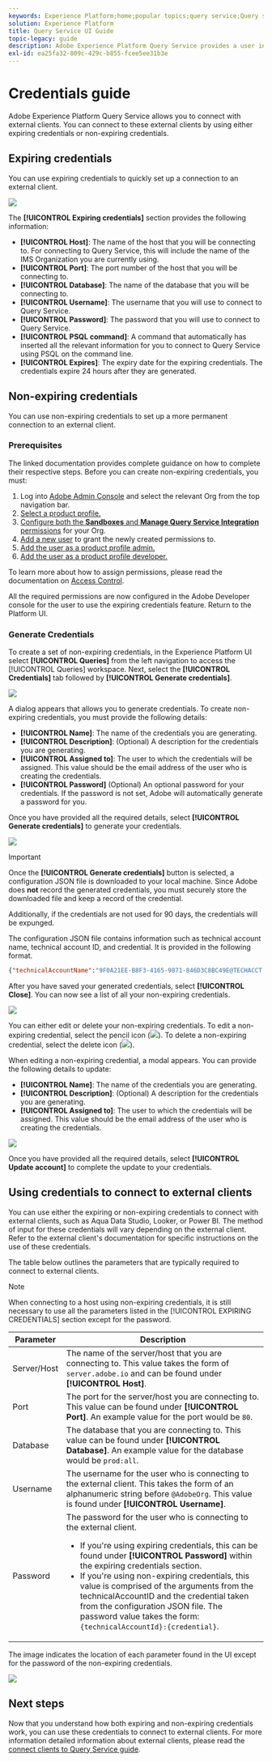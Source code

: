 ```yaml
---
keywords: Experience Platform;home;popular topics;query service;Query service;query;query editor;Query Editor;Query editor;
solution: Experience Platform
title: Query Service UI Guide
topic-legacy: guide
description: Adobe Experience Platform Query Service provides a user interface that can be used to write and execute queries, view previously executed queries, and access queries saved by users within your IMS Organization.
exl-id: ea25fa32-809c-429c-b855-fcee5ee31b3e
---
```

# Credentials guide

Adobe Experience Platform Query Service allows you to connect with external clients. You can connect to these external clients by using either expiring credentials or non-expiring credentials.

## Expiring credentials

You can use expiring credentials to quickly set up a connection to an external client.

![](../images/ui/credentials/expiring-credentials.png)

The **[!UICONTROL Expiring credentials]** section provides the following information:

- **[!UICONTROL Host]**: The name of the host that you will be connecting to. For connecting to Query Service, this will include the name of the IMS Organization you are currently using.
- **[!UICONTROL Port]**: The port number of the host that you will be connecting to.
- **[!UICONTROL Database]**: The name of the database that you will be connecting to.
- **[!UICONTROL Username]**: The username that you will use to connect to Query Service.
- **[!UICONTROL Password]**: The password that you will use to connect to Query Service.
- **[!UICONTROL PSQL command]**: A command that automatically has inserted all the relevant information for you to connect to Query Service using PSQL on the command line.
- **[!UICONTROL Expires]**: The expiry date for the expiring credentials. The credentials expire 24 hours after they are generated.

## Non-expiring credentials 

You can use non-expiring credentials to set up a more permanent connection to an external client.

### Prerequisites

The linked documentation provides complete guidance on how to complete their respective steps. Before you can create non-expiring credentials, you must:

1. Log into [Adobe Admin Console](https://adminconsole.adobe.com/) and select the relevant Org from the top navigation bar.
2. [Select a product profile.](../../access-control/ui/browse.md)
3. [Configure both the **Sandboxes** and **Manage Query Service Integration** permissions](../../access-control/ui/permissions.md) for your Org.
4. [Add a new user](../../access-control/ui/users.md) to grant the newly created permissions to.
5. [Add the user as a product profile admin.](https://helpx.adobe.com/enterprise/using/manage-product-profiles.html)
6. [Add the user as a product profile developer.](https://helpx.adobe.com/enterprise/using/manage-developers.html)

To learn more about how to assign permissions, please read the documentation on [Access Control](../../access-control/home.md).

All the required permissions are now configured in the Adobe Developer console for the user to use the expiring credentials feature. Return to the Platform UI.

### Generate Credentials

To create a set of non-expiring credentials, in the Experience Platform UI select **[!UICONTROL Queries]** from the left navigation to access the [!UICONTROL Queries] workspace. Next, select the **[!UICONTROL Credentials]** tab followed by **[!UICONTROL Generate credentials]**.

![](../images/ui/credentials/generate-credentials.png)

A dialog appears that allows you to generate credentials. To create non-expiring credentials, you must provide the following details:

- **[!UICONTROL Name]**: The name of the credentials you are generating.
- **[!UICONTROL Description]**: (Optional) A description for the credentials you are generating.
- **[!UICONTROL Assigned to]**: The user to which the credentials will be assigned. This value should be the email address of the user who is creating the credentials.
- **[!UICONTROL Password]** (Optional) An optional password for your credentials. If the password is not set, Adobe will automatically generate a password for you. 

Once you have provided all the required details, select **[!UICONTROL Generate credentials]** to generate your credentials.

![](../images/ui/credentials/create-account.png)

>[!IMPORTANT]
>
>Once the **[!UICONTROL Generate credentials]** button is selected, a configuration JSON file is downloaded to your local machine. Since Adobe does **not** record the generated credentials, you must securely store the downloaded file and keep a record of the credential.
>
>Additionally, if the credentials are not used for 90 days, the credentials will be expunged.

The configuration JSON file contains information such as technical account name, technical account ID, and credential. It is provided in the following format.

```json
{"technicalAccountName":"9F0A21EE-B8F3-4165-9871-846D3C8BC49E@TECHACCT.ADOBE.COM","credential":"3d184fa9e0b94f33a7781905c05203ee","technicalAccountId":"4F2611B8613AA3670A495E55"}
```

After you have saved your generated credentials, select **[!UICONTROL Close]**. You can now see a list of all your non-expiring credentials.

![](../images/ui/credentials/list-credentials.png)

You can either edit or delete your non-expiring credentials. To edit a non-expiring credential, select the pencil icon (![](../images/ui/credentials/edit-icon.png)). To delete a non-expiring credential, select the delete icon (![](../images/ui/credentials/delete-icon.png)).

When editing a non-expiring credential, a modal appears. You can provide the following details to update:

- **[!UICONTROL Name]**: The name of the credentials you are generating.
- **[!UICONTROL Description]**: (Optional) A description for the credentials you are generating.
- **[!UICONTROL Assigned to]**: The user to which the credentials will be assigned. This value should be the email address of the user who is creating the credentials.

![](../images/ui/credentials/update-credentials.png)

Once you have provided all the required details, select **[!UICONTROL Update account]** to complete the update to your credentials.

## Using credentials to connect to external clients

You can use either the expiring or non-expiring credentials to connect with external clients, such as Aqua Data Studio, Looker, or Power BI. The method of input for these credentials will vary depending on the external client. Refer to the external client's documentation for specific instructions on the use of these credentials.

The table below outlines the parameters that are typically required to connect to external clients.

>[!NOTE]
>
>When connecting to a host using non-expiring credentials, it is still necessary to use all the parameters listed in the [!UICONTROL EXPIRING CREDENTIALS] section except for the password.

| Parameter | Description |
|---|---|
| Server/Host  | The name of the server/host that you are connecting to. This value takes the form of `server.adobe.io` and can be found under **[!UICONTROL Host]**.  |
| Port  | The port for the server/host you are connecting to. This value can be found under **[!UICONTROL Port]**. An example value for the port would be `80`.  |
| Database  | The database that you are connecting to. This value can be found under **[!UICONTROL Database]**. An example value for the database would be `prod:all`. |
| Username  | The username for the user who is connecting to the external client. This takes the form of an alphanumeric string before `@AdobeOrg`. This value is found under **[!UICONTROL Username]**.  |
| Password  | The password for the user who is connecting to the external client. <ul><li>If you're using expiring credentials, this can be found under **[!UICONTROL Password]** within the expiring credentials section.</li><li>If you're using non-expiring credentials, this value is comprised of the arguments from the technicalAccountID and the credential taken from the configuration JSON file. The password value takes the form: `{technicalAccountId}:{credential}`.</li></ul>  |

The image indicates the location of each parameter found in the UI except for the password of the non-expiring credentials.

![](../images/ui/credentials/expiring-credentials.png)

## Next steps

Now that you understand how both expiring and non-expiring credentials work, you can use these credentials to connect to external clients. For more information detailed information about external clients, please read the [connect clients to Query Service guide](../clients/overview.md).
